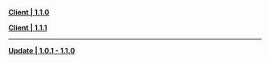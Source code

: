 **[Client | 1.1.0](https://autopatchcn.yuanshen.com/client_app/pc_mihoyo/20201111_bc67429d0c160eff/YuanShen_1.1.0.zip)**

**[Client | 1.1.1](https://autopatchcn.yuanshen.com/client_app/pc_bilibili/20201111_9c7d3041605f7e18/YuanShen_1.1.1.zip)**

-----

**[Update | 1.0.1 - 1.1.0](https://autopatchcn.yuanshen.com/client_app/update/hk4e_cn/7/1.0.1_1.1.0_diff_V57fzsBp.zip)**
